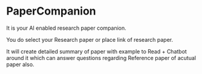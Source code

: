 # PaperCompanion
It is your AI enabled research paper companion.

You do select your Research paper or place link of research paper.

It will create detailed summary of paper with example to Read + Chatbot around it which can answer questions regarding Reference paper of acutual paper also.

